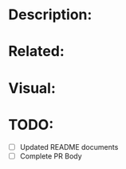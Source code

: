 # Description:
<!-- Quickly describe what you are solving and how -->

# Related:
<!-- Links to Github issues or documentation/references used for this change -->

# Visual:
<!-- Add a screenshot! -->

# TODO:
 - [ ] Updated README documents
 - [ ] Complete PR Body
